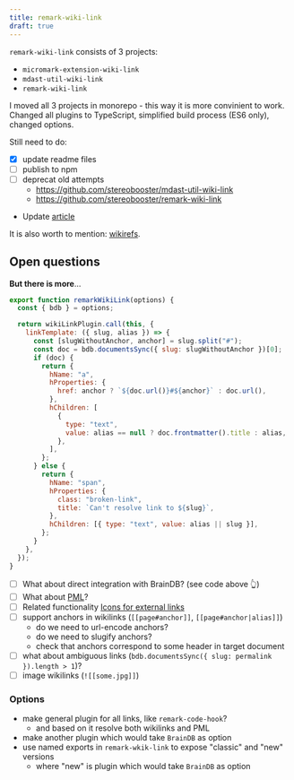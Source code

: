 ```yaml
---
title: remark-wiki-link
draft: true
---
```


`remark-wiki-link` consists of 3 projects:

- `micromark-extension-wiki-link`
- `mdast-util-wiki-link`
- `remark-wiki-link`

I moved all 3 projects in monorepo - this way it is more convinient to work. Changed all plugins to TypeScript, simplified build process (ES6 only), changed options.

Still need to do:

- [x] update readme files
- [ ] publish to npm
- [ ] deprecat old attempts
  - https://github.com/stereobooster/mdast-util-wiki-link
  - https://github.com/stereobooster/remark-wiki-link
- Update [article](https://astro-digital-garden.stereobooster.com/recipes/wikilinks/)

It is also worth to mention: [wikirefs](https://github.com/wikibonsai/wikirefs).

## Open questions

**But there is more**...

```js
export function remarkWikiLink(options) {
  const { bdb } = options;

  return wikiLinkPlugin.call(this, {
    linkTemplate: ({ slug, alias }) => {
      const [slugWithoutAnchor, anchor] = slug.split("#");
      const doc = bdb.documentsSync({ slug: slugWithoutAnchor })[0];
      if (doc) {
        return {
          hName: "a",
          hProperties: {
            href: anchor ? `${doc.url()}#${anchor}` : doc.url(),
          },
          hChildren: [
            {
              type: "text",
              value: alias == null ? doc.frontmatter().title : alias,
            },
          ],
        };
      } else {
        return {
          hName: "span",
          hProperties: {
            class: "broken-link",
            title: `Can't resolve link to ${slug}`,
          },
          hChildren: [{ type: "text", value: alias || slug }],
        };
      }
    },
  });
}
```

- [ ] What about direct integration with BrainDB? (see code above 👆)
- [ ] What about [PML](https://stereobooster.com/posts/portable-markdown-links/)?
- [ ] Related functionality [Icons for external links](https://astro-digital-garden.stereobooster.com/recipes/icons-to-external-links/)
- [ ] support anchors in wikilinks (`[[page#anchor]]`, `[[page#anchor|alias]]`)
  - do we need to url-encode anchors?
  - do we need to slugify anchors?
  - check that anchors correspond to some header in target document
- [ ] what about ambiguous links (`bdb.documentsSync({ slug: permalink }).length > 1`)?
- [ ] image wikilinks (`![[some.jpg]]`)

### Options

- make general plugin for all links, like `remark-code-hook`?
  - and based on it resolve both wikilinks and PML
- make another plugin which would take `BrainDB` as option
- use named exports in `remark-wkik-link` to expose "classic" and "new" versions
  - where "new" is plugin which would take `BrainDB` as option
